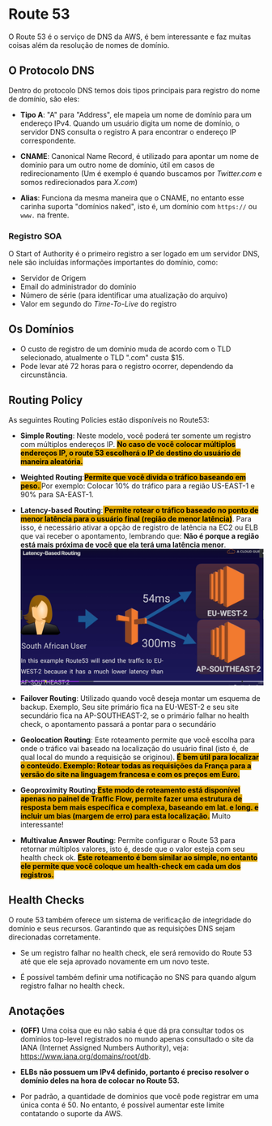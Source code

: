 # Route 53
O Route 53 é o serviço de DNS da AWS, é bem interessante e faz muitas coisas além da resolução de nomes de domínio.


## O Protocolo DNS
Dentro do protocolo DNS temos dois tipos principais para registro do nome de domínio, são eles:

- **Tipo A**: "A" para "Address", ele mapeia um nome de domínio para um endereço IPv4. Quando um usuário digita um nome de domínio, o servidor DNS consulta o registro A para encontrar o endereço IP correspondente.

- **CNAME**: Canonical Name Record, é utilizado para apontar um nome de domínio para um outro nome de domínio, útil em casos de redirecionamento (Um é exemplo é quando buscamos por *Twitter.com* e somos redirecionados para *X.com*)

- **Alias**: Funciona da mesma maneira que o CNAME, no entanto esse carinha suporta "domínios naked", isto é, um domínio com `https://` ou `www.` na frente.

### Registro SOA
O Start of Authority é o primeiro registro a ser logado em um servidor DNS, nele são incluídas informações importantes do domínio, como:
- Servidor de Origem
- Email do administrador do domínio
- Número de série (para identificar uma atualização do arquivo)
- Valor em segundo do *Time-To-Live* do registro


## Os Domínios
- O custo de registro de um domínio muda de acordo com o TLD selecionado, atualmente o TLD ".com" custa $15.
- Pode levar até 72 horas para o registro ocorrer, dependendo da circunstância.

## Routing Policy
As seguintes Routing Policies estão disponíveis no Route53:

- **Simple Routing**: Neste modelo, você poderá ter somente um registro com múltiplos endereços IP. <span style="background-color: #e0a800; color: black;font-weight:bold">No caso de você colocar múltiplos endereços IP, o route 53 escolherá o IP de destino do usuário de maneira aleatória.</span>

- **Weighted Routing**:<span style="background-color: #e0a800; color: black;font-weight:bold">Permite que você divida o tráfico baseando em peso.
    </span> Por exemplo: Colocar 10% do tráfico para a região US-EAST-1 e 90% para SA-EAST-1.

- **Latency-based Routing**:<span style="background-color: #e0a800; color: black;font-weight:bold"> Permite rotear o tráfico baseado no ponto de menor latência para o usuário final (região de menor latência)</span>. Para isso, é necessário ativar a opção de registro de latência na EC2 ou ELB que vai receber o apontamento, lembrando que: **Não é porque a região está mais próxima de você que ela terá uma latência menor**. 
![Slide Latency Based](LatencyBased.png)

- **Failover Routing**: Utilizado quando você deseja montar um esquema de backup. Exemplo, Seu site primário fica na EU-WEST-2 e seu site secundário fica na AP-SOUTHEAST-2, se o primário falhar no health check, o apontamento passará a pontar para o secundário

- **Geolocation Routing**: Este roteamento permite que você escolha para onde o tráfico vai baseado na localização do usuário final (isto é, de qual local do mundo a requisição se originou). <span style="background-color: #e0a800; color: black;font-weight:bold">É bem útil para localizar o conteúdo. Exemplo: Rotear todas as requisições da França para a versão do site na linguagem francesa e com os preços em Euro.</span>


- **Geoproximity Routing**:<span style="background-color: #e0a800; color: black;font-weight:bold">Este modo de roteamento está disponível apenas no painel de Traffic Flow, permite fazer uma estrutura de resposta bem mais específica e complexa, baseando em lat. e long. e incluir um bias (margem de erro) para esta localização.</span> Muito interessante!

- **Multivalue Answer Routing**: Permite configurar o Route 53 para retornar múltiplos valores, isto é, desde que o valor esteja com seu health check ok.  <span style="background-color: #e0a800; color: black;font-weight:bold">Este roteamento é bem similar ao simple, no entanto ele permite que você coloque um health-check em cada um dos registros.</span>

## Health Checks
O route 53 também oferece um sistema de verificação de integridade do domínio e seus recursos. Garantindo que as requisições DNS sejam direcionadas corretamente.

- Se  um registro falhar no health check, ele será removido do Route 53 até que ele seja aprovado novamente em um novo teste.

- É possível também definir uma notificação no SNS para quando algum registro falhar no health check.

## Anotações
- **(OFF)** Uma coisa que eu não sabia é que dá pra consultar todos os domínios top-level registrados no mundo apenas consultado o site da IANA (Internet Assigned Numbers Authority), veja: https://www.iana.org/domains/root/db.

- **ELBs não possuem um IPv4 definido, portanto é preciso resolver o domínio deles na hora de colocar no Route 53.**

- Por padrão, a quantidade de domínios que você pode registrar em uma única conta é 50. No entanto, é possível aumentar este limite contatando o suporte da AWS.